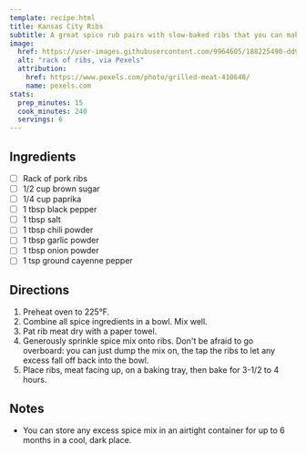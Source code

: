 ```yaml
---
template: recipe.html
title: Kansas City Ribs
subtitle: A great spice rub pairs with slow-baked ribs that you can make any time.
image:
  href: https://user-images.githubusercontent.com/9964605/188225490-dd94809c-2c10-42fb-8e23-f46fa644f55b.jpeg
  alt: "rack of ribs, via Pexels"
  attribution:
    href: https://www.pexels.com/photo/grilled-meat-410648/
    name: pexels.com
stats:
  prep_minutes: 15
  cook_minutes: 240
  servings: 6
---
```


## Ingredients

<div class="recipe-ingredients" markdown>

- [ ] Rack of pork ribs
- [ ] 1/2 cup brown sugar
- [ ] 1/4 cup paprika
- [ ] 1 tbsp black pepper
- [ ] 1 tbsp salt
- [ ] 1 tbsp chili powder
- [ ] 1 tbsp garlic powder
- [ ] 1 tbsp onion powder
- [ ] 1 tsp ground cayenne pepper

</div>

## Directions
<div class="recipe-directions" markdown>

1. Preheat oven to 225°F.
2. Combine all spice ingredients in a bowl. Mix well.
3. Pat rib meat dry with a paper towel.
4. Generously sprinkle spice mix onto ribs. Don't be afraid to go overboard: you can just dump the mix on, the tap the ribs to let any excess fall off back into the bowl.
5. Place ribs, meat facing up, on a baking tray, then bake for 3-1/2 to 4 hours.

</div>

## Notes

- You can store any excess spice mix in an airtight container for up to 6 months in a cool, dark place.
